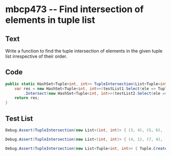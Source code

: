 # mbcp473 -- Find intersection of elements in tuple list

## Text

Write a function to find the tuple intersection of elements in the given tuple list irrespective of their order.

## Code

```csharp
public static HashSet<Tuple<int, int>> TupleIntersection(List<Tuple<int, int>> testList1, List<Tuple<int, int>> testList2) {
    var res = new HashSet<Tuple<int, int>>(testList1.Select(ele => Tuple.Create(Math.Min(ele.Item1, ele.Item2), Math.Max(ele.Item1, ele.Item2))))
        .Intersect(new HashSet<Tuple<int, int>>(testList2.Select(ele => Tuple.Create(Math.Min(ele.Item1, ele.Item2), Math.Max(ele.Item1, ele.Item2)))));
    return res;
}
```

## Test List

```csharp
Debug.Assert(TupleIntersection(new List<(int, int)> { (3, 4), (5, 6), (9, 10), (4, 5) }, new List<(int, int)> { (5, 4), (3, 4), (6, 5), (9, 11) }).SetEquals(new HashSet<(int, int)> { (4, 5), (3, 4), (5, 6) }));
```

```csharp
Debug.Assert(TupleIntersection(new List<(int, int)> { (4, 1), (7, 4), (11, 13), (17, 14) }, new List<(int, int)> { (1, 4), (7, 4), (16, 12), (10, 13) }).SetEquals(new HashSet<(int, int)> { (4, 7), (1, 4) }));
```

```csharp
Debug.Assert(TupleIntersection(new List<Tuple<int, int>> { Tuple.Create(2, 1), Tuple.Create(3, 2), Tuple.Create(1, 3), Tuple.Create(1, 4) }, new List<Tuple<int, int>> { Tuple.Create(11, 2), Tuple.Create(2, 3), Tuple.Create(6, 2), Tuple.Create(1, 3) }).SetEquals(new HashSet<Tuple<int, int>> { Tuple.Create(1, 3), Tuple.Create(2, 3) }));
```
